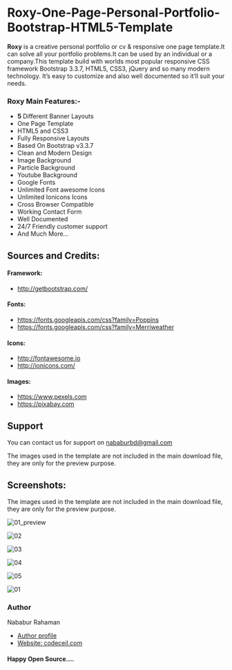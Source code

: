 # Roxy-One-Page-Personal-Portfolio-Bootstrap-HTML5-Template
<div class="user-html user-html__with-lazy-load"><p>
    <strong>Roxy</strong> is a creative personal portfolio or cv &amp; responsive one page template.It can solve all your portfolio problems.It can be used by an individual or a company.This template build with worlds most popular responsive CSS framework Bootstrap 3.3.7, HTML5, CSS3, jQuery and so many modern technology. It’s easy to customize and also well documented so it’ll suit your needs.
</p>

<h3 id="item-description__roxy-main-features">Roxy Main Features:-</h3>

<ul>
    <li> <strong>5</strong> Different Banner Layouts</li>
    <li>One Page Template</li>
    <li>HTML5 and CSS3</li>
    <li>Fully Responsive Layouts</li>
    <li>Based On Bootstrap v3.3.7</li>
    <li>Clean and Modern Design</li>
    <li>Image Background</li>
    <li>Particle Background</li>
    <li>Youtube Background</li>
    <li>Google Fonts</li>
    <li>Unlimited Font awesome Icons</li>
    <li>Unlimited Ionicons Icons</li>
    <li>Cross Browser Compatible</li>
    <li>Working Contact Form</li>
    <li>Well Documented</li>
    <li>24/7 Friendly customer support</li>
    <li>And Much More…</li>

</ul>

<h2 id="item-description__sources-and-credits"><strong>Sources and Credits:</strong></h2>

<h4 id="item-description__framework">Framework:</h4>

<ul> 
    <li><a href="http://getbootstrap.com/" rel="nofollow">http://getbootstrap.com/</a></li> 

</ul>

<h4 id="item-description__fonts">Fonts:</h4>

<ul>

 <li><a href="https://fonts.googleapis.com/css?family=Poppins" rel="nofollow">https://fonts.googleapis.com/css?family=Poppins</a></li>
 <li><a href="https://fonts.googleapis.com/css?family=Merriweather" rel="nofollow">https://fonts.googleapis.com/css?family=Merriweather</a></li>

</ul>

<h4 id="item-description__icons">Icons:</h4>
<ul> 
    <li><a href="http://fontawesome.io" rel="nofollow">http://fontawesome.io</a></li> 
    <li><a href="http://ionicons.com/" rel="nofollow">http://ionicons.com/</a></li> 
</ul>

<h4 id="item-description__images">Images:</h4>

<ul> 
    <li><a href="https://www.pexels.com" rel="nofollow">https://www.pexels.com</a></li> 
    <li> <a href="https://pixabay.com" rel="nofollow">https://pixabay.com</a>
</li>
</ul>

<h2 id="item-description__support">
<strong>Support</strong>
</h2>
You can contact us for support on
<a href="mailto:nababurbd@gmail.com">nababurbd@gmail.com</a>

The images used in the template are not included in the main download file, they are only for the preview purpose.</p></div>



<h2 id="item-description__support">
<strong>Screenshots:</strong>
</h2>
The images used in the template are not included in the main download file, they are only for the preview purpose.</p>

![01_preview](https://user-images.githubusercontent.com/59913782/76729461-6caee780-6783-11ea-8976-b0fe28435cf2.jpg)

![02](https://user-images.githubusercontent.com/59913782/76729527-8fd99700-6783-11ea-935a-26a861bd8a20.jpg)

![03](https://user-images.githubusercontent.com/59913782/76729532-91a35a80-6783-11ea-92ac-2c13e87f48ad.jpg)

![04](https://user-images.githubusercontent.com/59913782/76729534-923bf100-6783-11ea-9899-1ddbe22e6be6.jpg)

![05](https://user-images.githubusercontent.com/59913782/76729537-92d48780-6783-11ea-9f72-6e4a1b2d78c2.jpg)

![01](https://user-images.githubusercontent.com/59913782/76729540-936d1e00-6783-11ea-9713-feeddb7f27ca.jpg)




<h3>Author</h3>
<span>Nababur Rahaman</span>
<ul>
  <li><a href='https://github.com/nababur'>Author profile</a></li>
   <li><a href='https://codeceil.com/'>Website: codeceil.com</a></li>
</ul>
<h4>Happy Open Source....</h4>
</div>
